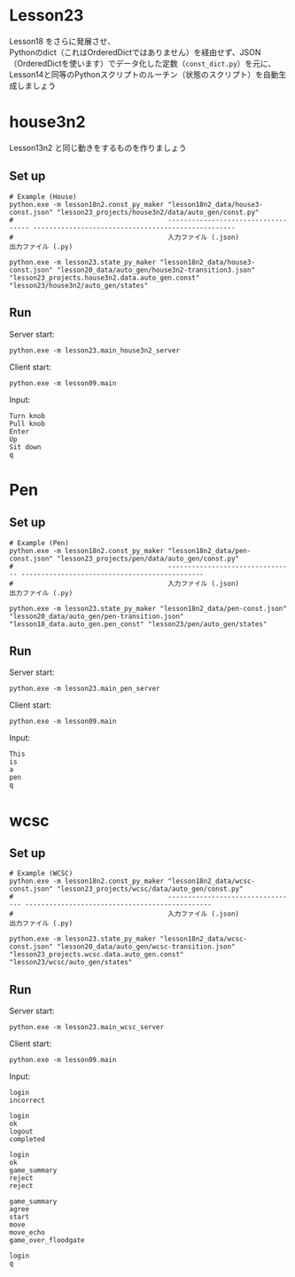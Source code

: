# Lesson23

Lesson18 をさらに発展させ、  
Pythonのdict（これはOrderedDictではありません）を経由せず、JSON（OrderedDictを使います）でデータ化した定数（`const_dict.py`）を元に、Lesson14と同等のPythonスクリプトのルーチン（状態のスクリプト）を自動生成しましょう  

# house3n2

Lesson13n2 と同じ動きをするものを作りましょう  

## Set up

```shell
# Example (House)
python.exe -m lesson18n2.const_py_maker "lesson18n2_data/house3-const.json" "lesson23_projects/house3n2/data/auto_gen/const.py"
#                                       ----------------------------------- ---------------------------------------------------
#                                       入力ファイル (.json)                 出力ファイル (.py)

python.exe -m lesson23.state_py_maker "lesson18n2_data/house3-const.json" "lesson20_data/auto_gen/house3n2-transition3.json" "lesson23_projects.house3n2.data.auto_gen.const" "lesson23/house3n2/auto_gen/states"
```

## Run

Server start:  

```shell
python.exe -m lesson23.main_house3n2_server
```

Client start:  

```shell
python.exe -m lesson09.main
```

Input:  

```plain
Turn knob
Pull knob
Enter
Up
Sit down
q
```

# Pen

## Set up

```shell
# Example (Pen)
python.exe -m lesson18n2.const_py_maker "lesson18n2_data/pen-const.json" "lesson23_projects/pen/data/auto_gen/const.py"
#                                       -------------------------------- ----------------------------------------------
#                                       入力ファイル (.json)               出力ファイル (.py)

python.exe -m lesson23.state_py_maker "lesson18n2_data/pen-const.json" "lesson20_data/auto_gen/pen-transition.json" "lesson18_data.auto_gen.pen_const" "lesson23/pen/auto_gen/states"
```

## Run

Server start:  

```shell
python.exe -m lesson23.main_pen_server
```

Client start:  

```shell
python.exe -m lesson09.main
```

Input:  

```shell
This
is
a
pen
q
```

# wcsc
## Set up

```shell
# Example (WCSC)
python.exe -m lesson18n2.const_py_maker "lesson18n2_data/wcsc-const.json" "lesson23_projects/wcsc/data/auto_gen/const.py"
#                                       --------------------------------- -----------------------------------------------
#                                       入力ファイル (.json)                出力ファイル (.py)

python.exe -m lesson23.state_py_maker "lesson18n2_data/wcsc-const.json" "lesson20_data/auto_gen/wcsc-transition.json" "lesson23_projects.wcsc.data.auto_gen.const" "lesson23/wcsc/auto_gen/states"
```

## Run

Server start:  

```shell
python.exe -m lesson23.main_wcsc_server
```

Client start:  

```shell
python.exe -m lesson09.main
```

Input:  

```plain
login
incorrect

login
ok
logout
completed

login
ok
game_summary
reject
reject

game_summary
agree
start
move
move_echo
game_over_floodgate

login
q
```
